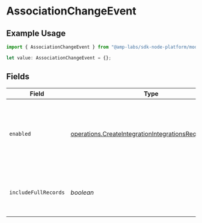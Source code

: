 # AssociationChangeEvent

## Example Usage

```typescript
import { AssociationChangeEvent } from "@amp-labs/sdk-node-platform/models/operations";

let value: AssociationChangeEvent = {};
```

## Fields

| Field                                                                                                                            | Type                                                                                                                             | Required                                                                                                                         | Description                                                                                                                      |
| -------------------------------------------------------------------------------------------------------------------------------- | -------------------------------------------------------------------------------------------------------------------------------- | -------------------------------------------------------------------------------------------------------------------------------- | -------------------------------------------------------------------------------------------------------------------------------- |
| `enabled`                                                                                                                        | [operations.CreateIntegrationIntegrationsRequestEnabled](../../models/operations/createintegrationintegrationsrequestenabled.md) | :heavy_minus_sign:                                                                                                               | If always, the integration will subscribe to association change events.                                                          |
| `includeFullRecords`                                                                                                             | *boolean*                                                                                                                        | :heavy_minus_sign:                                                                                                               | If true, the integration will include full records in the event payload.                                                         |